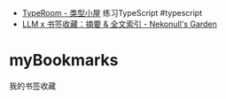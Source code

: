 - [TypeRoom - 类型小屋](https://typeroom.cn/problems/all) 练习TypeScript #typescript
- [LLM x 书签收藏：摘要 & 全文索引 - Nekonull's Garden](https://nekonull.me/posts/llm_x_bookmark/)
# myBookmarks
我的书签收藏
